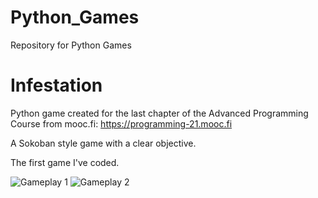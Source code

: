 # Python_Games
Repository for Python Games

# Infestation
Python game created for the last chapter of the Advanced Programming Course from mooc.fi: https://programming-21.mooc.fi

A Sokoban style game with a clear objective.

The first game I've coded.

![Gameplay 1](https://raw.githubusercontent.com/manuelmfelix/Python_Games/main/Images/Infestation_gameplay_1.JPG?token=ARMKNYEBBU7FDYAJA4RDS2DBZSEQ2)
![Gameplay 2](https://raw.githubusercontent.com/manuelmfelix/Python_Games/main/Images/Infestation_gameplay_2.JPG?token=ARMKNYHDXBDRHYUFPGBOVTDBZSESY)

